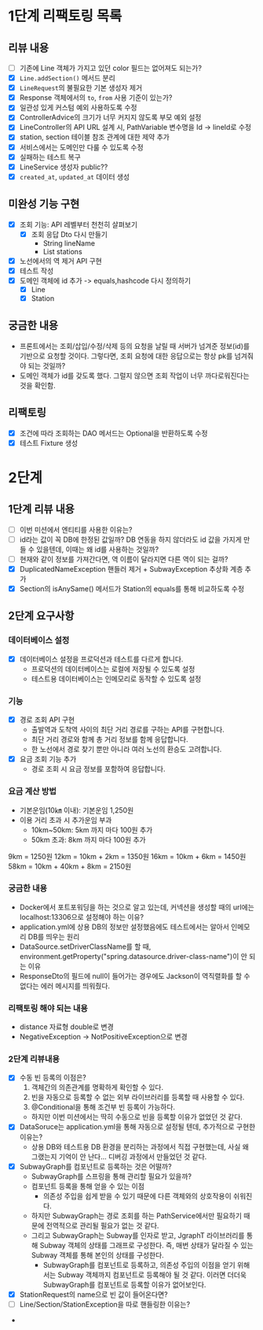 # 1단계 리팩토링 목록

## 리뷰 내용
- [ ] 기존에 Line 객체가 가지고 있던 color 필드는 없어져도 되는가? 
- [x] `Line.addSection()` 메서드 분리
- [x] `LineRequest`의 불필요한 기본 생성자 제거
- [x] Response 객체에서의 `to`, `from` 사용 기준이 있는가?
- [x] 일관성 있게 커스텀 예외 사용하도록 수정
- [x] ControllerAdvice의 크기가 너무 커지지 않도록 부모 예외 설정
- [x] LineController의 API URL 설계 시, PathVariable 변수명을 Id -> lineId로 수정
- [x] station, section 테이블 참조 관계에 대한 제약 추가
- [x] 서비스에서는 도메인만 다룰 수 있도록 수정
- [x] 실패하는 테스트 복구
- [x] LineService 생성자 public?? 
- [x] `created_at`, `updated_at` 데이터 생성

## 미완성 기능 구현
- [x] 조회 기능: API 레벨부터 천천히 살펴보기
  - [x] 조회 응답 Dto 다시 만들기
    - String lineName
    - List<StationResponse> stations
- [x] 노선에서의 역 제거 API 구현
- [x] 테스트 작성
- [x] 도메인 객체에 id 추가 -> equals,hashcode 다시 정의하기
  - [x] Line
  - [x] Station

## 궁금한 내용
- 프론트에서는 조회/삽입/수정/삭제 등의 요청을 날릴 때 서버가 넘겨준 정보(id)를 기반으로 요청할 것이다. 그렇다면, 조회 요청에 대한 응답으로는 항상 pk를 넘겨줘야 되는 것일까?
- 도메인 객체가 id를 갖도록 했다. 그럴지 않으면 조회 작업이 너무 까다로워진다는 것을 확인함. 

## 리팩토링
- [x] 조건에 따라 조회하는 DAO 메서드는 Optional을 반환하도록 수정
- [x] 테스트 Fixture 생성

# 2단계

## 1단계 리뷰 내용
- [ ] 이번 미션에서 엔티티를 사용한 이유는?
- [ ] id라는 값이 꼭 DB에 한정된 값일까? DB 연동을 하지 않더라도 id 값을 가지게 만들 수 있을텐데, 이때는 왜 id를 사용하는 것일까?
- [ ] 현재와 같이 정보를 가져간다면, 역 이름이 달라지면 다른 역이 되는 걸까?
- [x] DuplicatedNameException 핸들러 제거 + SubwayException 추상화 계층 추가
- [x] Section의 isAnySame() 메서드가 Station의 equals를 통해 비교하도록 수정

## 2단계 요구사항

### 데이터베이스 설정
- [x] 데이터베이스 설정을 프로덕션과 테스트를 다르게 합니다.
  - 프로덕션의 데이터베이스는 로컬에 저장될 수 있도록 설정
  - 테스트용 데이터베이스는 인메모리로 동작할 수 있도록 설정

### 기능
- [x] 경로 조회 API 구현
  - 출발역과 도착역 사이의 최단 거리 경로를 구하는 API를 구현합니다.
  - 최단 거리 경로와 함께 총 거리 정보를 함께 응답합니다.
  - 한 노선에서 경로 찾기 뿐만 아니라 여러 노선의 환승도 고려합니다.
- [x] 요금 조회 기능 추가
  - 경로 조회 시 요금 정보를 포함하여 응답합니다.

### 요금 계산 방법
- 기본운임(10㎞ 이내): 기본운임 1,250원
- 이용 거리 초과 시 추가운임 부과
  - 10km~50km: 5km 까지 마다 100원 추가
  - 50km 초과: 8km 까지 마다 100원 추가

9km = 1250원
12km = 10km + 2km = 1350원
16km = 10km + 6km = 1450원
58km = 10km + 40km + 8km = 2150원

### 궁금한 내용
- Docker에서 포트포워딩을 하는 것으로 알고 있는데, 커넥션을 생성할 때의 url에는 localhost:13306으로 설정해야 하는 이유?
- application.yml에 상용 DB의 정보만 설정했음에도 테스트에서는 알아서 인메모리 DB를 띄우는 원리
- DataSource.setDriverClassName를 할 때, environment.getProperty("spring.datasource.driver-class-name")이 안 되는 이유
- ResponseDto의 필드에 null이 들어가는 경우에도 Jackson이 역직렬화를 할 수 없다는 에러 메시지를 띄워줬다.

### 리팩토링 해야 되는 내용
- distance 자료형 double로 변경
- NegativeException -> NotPositiveException으로 변경

### 2단계 리뷰내용
- [x] 수동 빈 등록의 이점은?
  1. 객체간의 의존관계를 명확하게 확인할 수 있다.
  2. 빈을 자동으로 등록할 수 없는 외부 라이브러리를 등록할 때 사용할 수 있다.
  3. @Conditional을 통해 조건부 빈 등록이 가능하다.
  - 하지만 이번 미션에서는 딱히 수동으로 빈을 등록할 이유가 없었던 것 같다.
- [x] DataSoruce는 application.yml을 통해 자동으로 설정될 텐데, 추가적으로 구현한 이유는?
  - 상용 DB와 테스트용 DB 환경을 분리하는 과정에서 직접 구현했는데, 사실 왜 그랬는지 기억이 안 난다... 디버깅 과정에서 만들었던 것 같다.
- [x] SubwayGraph를 컴포넌트로 등록하는 것은 어떨까?
  - SubwayGraph를 스프링을 통해 관리할 필요가 있을까?
  - 컴포넌트 등록을 통해 얻을 수 있는 이점
    - 의존성 주입을 쉽게 받을 수 있기 때문에 다른 객체와의 상호작용이 쉬워진다.
  - 하지만 SubwayGraph는 경로 조회를 하는 PathService에서만 필요하기 때문에 전역적으로 관리될 필요가 없는 것 같다.
  - 그리고 SubwayGraph는 Subway를 인자로 받고, JgraphT 라이브러리를 통해 Subway 객체의 상태를 그래프로 구성한다. 즉, 매번 상태가 달라질 수 있는 Subway 객체를 통해 본인의 상태를 구성한다.
    - SubwayGraph를 컴포넌트로 등록하고, 의존성 주입의 이점을 얻기 위해서는 Subway 객체까지 컴포넌트로 등록해야 될 것 같다. 이러면 더더욱 SubwayGraph를 컴포넌트로 등록할 이유가 없어보인다.
- [x] StationRequest의 name으로 빈 값이 들어온다면?
- [ ] Line/Section/StationException을 따로 핸들링한 이유는?
- 
